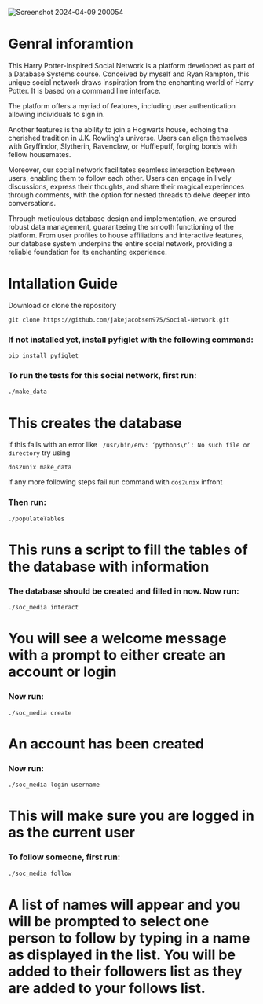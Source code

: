 ![Screenshot 2024-04-09 200054](https://github.com/jakejacobsen975/Social-Network/assets/122470500/83db5a0c-2167-4289-9e64-ea3f45480f5a)
# Genral inforamtion
This Harry Potter-Inspired Social Network is a platform developed as part of a Database Systems course. Conceived by myself and Ryan Rampton, this unique social network draws inspiration from the enchanting world of Harry Potter. It is based on a command line interface.

The platform offers a myriad of features, including user authentication allowing individuals to sign in.

Another features is the ability to join a Hogwarts house, echoing the cherished tradition in J.K. Rowling's universe. Users can align themselves with Gryffindor, Slytherin, Ravenclaw, or Hufflepuff, forging bonds with fellow housemates.

Moreover, our social network facilitates seamless interaction between users, enabling them to follow each other. Users can engage in lively discussions, express their thoughts, and share their magical experiences through comments, with the option for nested threads to delve deeper into conversations.

Through meticulous database design and implementation, we ensured robust data management, guaranteeing the smooth functioning of the platform. From user profiles to house affiliations and interactive features, our database system underpins the entire social network, providing a reliable foundation for its enchanting experience.

# Intallation Guide 
Download or clone the repository 
```
git clone https://github.com/jakejacobsen975/Social-Network.git
```

### If not installed yet, install pyfiglet with the following command:
```
pip install pyfiglet
```

### To run the tests for this social network, first run:
```
./make_data
```
# This creates the database
if this fails with an error like ``` /usr/bin/env: ‘python3\r’: No such file or directory```
try using 
```
dos2unix make_data
```
if any more following steps fail run command with ```dos2unix``` infront
### Then run:
```
./populateTables
```
# This runs a script to fill the tables of the database with information

### The database should be created and filled in now. Now run:
```
./soc_media interact
```
# You will see a welcome message with a prompt to either create an account or login

### Now run:
```
./soc_media create
```
# An account has been created

### Now run:
```
./soc_media login username
```
# This will make sure you are logged in as the current user

### To follow someone, first run:
```
./soc_media follow
```
# A list of names will appear and you will be prompted to select one person to follow by typing in a name as displayed in the list. You will be added to their followers list as they are added to your follows list.
